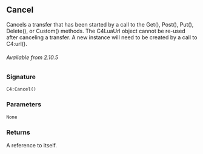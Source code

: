 ## Cancel

Cancels a transfer that has been started by a call to the Get(), Post(), Put(), Delete(), or Custom() methods. The C4LuaUrl object cannot be re-used after canceling a transfer.  A new instance will need to be created by a call to C4:url().

###### Available from 2.10.5


### Signature

`C4:Cancel()`


### Parameters

`None`


### Returns

A reference to itself.
